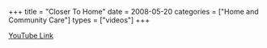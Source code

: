 +++
title = "Closer To Home"
date = 2008-05-20
categories = ["Home and Community Care"]
types = ["videos"]
+++

[YouTube Link](https://www.youtube.com/watch?v=0ZYZJARrCZY)
